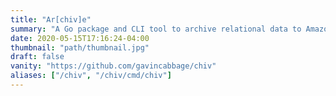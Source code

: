 ```yaml
---
title: "Ar[chiv]e"
summary: "A Go package and CLI tool to archive relational data to Amazon S3"
date: 2020-05-15T17:16:24-04:00
thumbnail: "path/thumbnail.jpg"
draft: false
vanity: "https://github.com/gavincabbage/chiv"
aliases: ["/chiv", "/chiv/cmd/chiv"]
---
```



